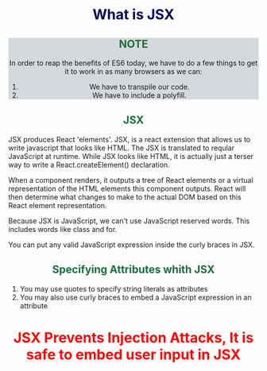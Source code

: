 <h1 style = 'text-align: center; color: #020557'>
    What is JSX
</h1>

<section
    style = 'text-align: center; background-color: #D5D8DC'
>
    <h2 
        style =  'text-align: center; color: #196F3D'
    >
        NOTE
    </h2>
    <p>In order to reap the benefits of ES6 today, we have to do a few things to get it to work in as many browsers as we can:</p>
    <ol>
        <li>
            We have to transpile our code.
        </li>
        <li>
            We have to include a polyfill.
        </li>
    </ol>
</section>

<h2
    style =  'text-align: center; color: #196F3D'
>
    JSX
</h2>

<p>
    JSX produces React 'elements'. JSX, is a react extension that allows us to write javascript that looks like HTML. The JSX is translated to reqular JavaScript at runtime. While JSX looks like HTML, it is actually just a terser way to write a React.createElement() declaration.
</p>

<p>
    When a component renders, it outputs a tree of React elements or a virtual representation of the HTML elements this component outputs. React will then determine what changes to make to the actual DOM based on this React element representation.
</p>

<p>
    Because JSX is JavaScript, we can't use JavaScript reserved words. This includes words like class and for.
</p>

<p>
    You can put any valid JavaScript expression inside the curly braces in JSX.
</p>

<h2
    style =  'text-align: center; color: #196F3D'
>
    Specifying Attributes whith JSX
</h2>

<ol>
    <li>
            You may use quotes to specify string literals as attributes
    </li>
    <li>
         You may also use curly braces to embed a JavaScript expression in an attribute
    </li>
</ol>

<h1
    style = 'text-align: center; color: red'
>
    JSX Prevents Injection Attacks, It is safe to embed user input in JSX
</h1>